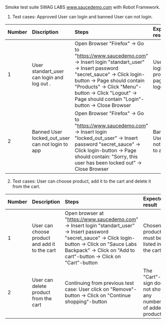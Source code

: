 Smoke test suite SWAG LABS www.saucedemo.com with Robot Framework.

1. Test cases: Approved User can login and banned User can not login.

| Number | Discription | Steps | Expected result |
| :-- | :-- | :-- | :-- |
| 1 | User standart_user can login and log out .| Open Browser "Firefox" -> Go to "https://www.saucedemo.com" -> Insert login "standart_user" -> Insert password "secret_sauce" -> Click login-button -> Page should contain "Products" -> Click "Menu"-button -> Click "Logout" -> Page should contain "Login"-button -> Close Browser| User can login to products page and logout|
| 2 | Banned User locked_out_user can not login to app | Open Browser "Firefox" -> Go to "https://www.saucedemo.com" -> Insert login "locked_out_user" -> Insert password "secret_sauce" -> Click login-button -> Page should contain: "Sorry, this user has been locked out" -> Close Browser | Banned User can not login to app.

2. Test cases: User can choose product, add it to the cart and delete it from the cart.

| Number | Description | Steps | Expected result |
| :-- | :-- | :-- | :-- |
| 1 | User can choose product and add it to the cart | Open browser at "https://www.saucedemo.com" -> Insert login "standart_user" -> Insert password "secret_sauce" -> Click login-button -> Click on "Sauce Labs Backpack" -> Click on "Add to cart"-button -> Click on "Cart"-button | Chosen product must be listed in the cart |
| 2 | User can delete product from the cart | Continuing from previous test case: User click on "Remove"-button -> Click on "Continue shopping"-button | The "Cart"-sign does not show any number of added products |
